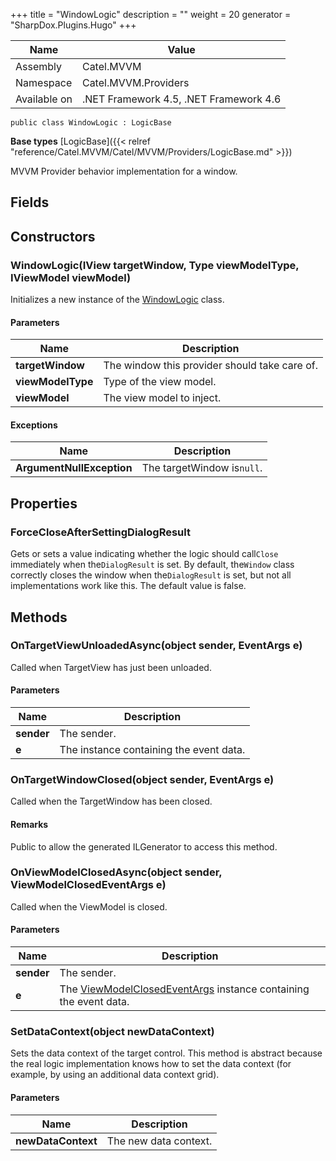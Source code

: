 

+++
title = "WindowLogic" 
description = ""
weight = 20
generator = "SharpDox.Plugins.Hugo"
+++

Name|Value
---|---
Assembly|Catel.MVVM
Namespace|Catel.MVVM.Providers
Available on|.NET Framework 4.5, .NET Framework 4.6

```
public class WindowLogic : LogicBase
```

**Base types**
[LogicBase]({{< relref "reference/Catel.MVVM/Catel/MVVM/Providers/LogicBase.md" >}})

MVVM Provider behavior implementation for a window.

## Fields

## Constructors

### WindowLogic(IView targetWindow, Type viewModelType, IViewModel viewModel)

Initializes a new instance of the [WindowLogic](#) class.

#### Parameters

Name|Description
---|---
**targetWindow**|The window this provider should take care of.
**viewModelType**|Type of the view model.
**viewModel**|The view model to inject.

#### Exceptions

Name|Description
---|---
**ArgumentNullException**|The targetWindow is`null`.

## Properties

### ForceCloseAfterSettingDialogResult

Gets or sets a value indicating whether the logic should call`Close` immediately when the`DialogResult` is set. By default, the`Window` class correctly closes the window when the`DialogResult` is set, but not all implementations work like this. The default value is false.

## Methods

### OnTargetViewUnloadedAsync(object sender, EventArgs e)

Called when TargetView has just been unloaded.

#### Parameters

Name|Description
---|---
**sender**|The sender.
**e**|The instance containing the event data.

### OnTargetWindowClosed(object sender, EventArgs e)

Called when the TargetWindow has been closed.

#### Remarks

Public to allow the generated ILGenerator to access this method.

### OnViewModelClosedAsync(object sender, ViewModelClosedEventArgs e)

Called when the ViewModel is closed.

#### Parameters

Name|Description
---|---
**sender**|The sender.
**e**|The [ViewModelClosedEventArgs](#) instance containing the event data.

### SetDataContext(object newDataContext)

Sets the data context of the target control. This method is abstract because the real logic implementation knows how to set the data context (for example, by using an additional data context grid).

#### Parameters

Name|Description
---|---
**newDataContext**|The new data context.

